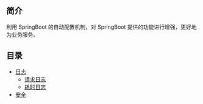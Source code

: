 ## 简介

利用 SpringBoot 的自动配置机制，对 SpringBoot 提供的功能进行增强，更好地为业务服务。

## 目录

- [日志](docs/log/log.html)
  - [请求日志](docs/log/log.html#请求日志)
  - [耗时日志](docs/log/log.html#耗时日志)
- [安全](docs/security/security.md)
